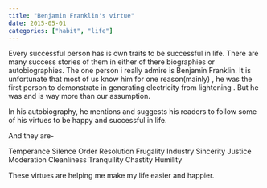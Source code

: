 ```yaml
---
title: "Benjamin Franklin's virtue"
date: 2015-05-01
categories: ["habit", "life"]
---
```

Every successful  person has is own traits to be successful in life. There are many success stories of them in either of there biographies or autobiographies. The one person i really admire is Benjamin Franklin. It is unfortunate that most of us know him for one reason(mainly) , he was the first person to demonstrate in generating electricity from  lightening . But he was and is way more than our assumption.

In his autobiography, he mentions and suggests his readers to follow some of his virtues to be happy and successful in life.

And they are-

Temperance
Silence
Order
Resolution
Frugality
Industry
Sincerity
Justice
Moderation
Cleanliness
Tranquility
Chastity
Humility

These virtues are helping me make my life easier and happier.